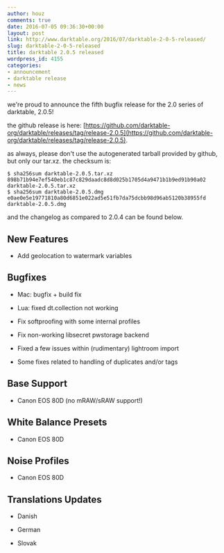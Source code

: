 ```yaml
---
author: houz
comments: true
date: 2016-07-05 09:36:30+00:00
layout: post
link: http://www.darktable.org/2016/07/darktable-2-0-5-released/
slug: darktable-2-0-5-released
title: darktable 2.0.5 released
wordpress_id: 4155
categories:
- announcement
- darktable release
- news
---
```


we're proud to announce the fifth bugfix release for the 2.0 series of darktable, 2.0.5!

the github release is here: [https://github.com/darktable-org/darktable/releases/tag/release-2.0.5](https://github.com/darktable-org/darktable/releases/tag/release-2.0.5).

as always, please don't use the autogenerated tarball provided by github, but only our tar.xz. the checksum is:

    
    $ sha256sum darktable-2.0.5.tar.xz
    898b71b94e7ef540eb1c87c829daadc8d8d025b1705d4a9471b1b9ed91b90a02 darktable-2.0.5.tar.xz
    $ sha256sum darktable-2.0.5.dmg
    e0ae0e5e19771810a80d6851e022ad5e51fb7da75dcbb98d96ab5120b38955fd  darktable-2.0.5.dmg


and the changelog as compared to 2.0.4 can be found below.


## New Features





 	
  * Add geolocation to watermark variables




## Bugfixes





 	
  * Mac: bugfix + build fix

 	
  * Lua: fixed dt.collection not working

 	
  * Fix softproofing with some internal profiles

 	
  * Fix non-working libsecret pwstorage backend

 	
  * Fixed a few issues within (rudimentary) lightroom import

 	
  * Some fixes related to handling of duplicates and/or tags




## Base Support





 	
  * Canon EOS 80D (no mRAW/sRAW support!)




## White Balance Presets





 	
  * Canon EOS 80D




## Noise Profiles





 	
  * Canon EOS 80D




## Translations Updates





 	
  * Danish

 	
  * German

 	
  * Slovak


